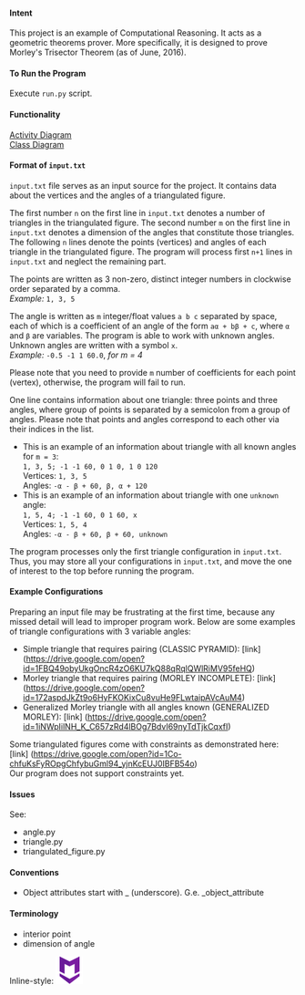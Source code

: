 #### Intent
This project is an example of Computational Reasoning. It acts as a geometric theorems
prover. More specifically, it is designed to prove Morley's Trisector Theorem (as of June, 2016).

#### To Run the Program
Execute `run.py` script.

#### Functionality
[Activity Diagram](https://drive.google.com/open?id=1NkYzuc2SvzuM0E-Suw00hTjIOd0kKMthwJZFddhUuCc)  
[Class Diagram](https://drive.google.com/open?id=0B13UVf6NnzqsUnRobzFkcldDR2c)

#### Format of `input.txt`
`input.txt` file serves as an input source for the project. It contains data about the vertices
and the angles of a triangulated figure.

The first number `n` on the first line in `input.txt` denotes a number of triangles in the triangulated figure.
The second number `m` on the first line in `input.txt` denotes a dimension of the angles that constitute those triangles.
The following `n` lines denote the points (vertices) and angles of each triangle in the triangulated figure.
The program will process first `n+1` lines in `input.txt` and neglect the remaining part.

The points are written as 3 non-zero, distinct integer numbers in clockwise order separated by a comma.  
_Example:_ `1, 3, 5`

The angle is written as `m` integer/float values `a b c` separated by space, each of which is a coefficient
of an angle of the form `aα + bβ + c`, where `α` and `β` are variables.
The program is able to work with unknown angles. Unknown angles are written with a symbol `x`.  
_Example:_ `-0.5 -1 1 60.0`, _for m = 4_ 

Please note that you need to provide `m` number of coefficients for each point (vertex),
otherwise, the program will fail to run. 

One line contains information about one triangle: three points and three angles,
where group of points is separated by a semicolon from a group of angles. 
Please note that points and angles correspond to each other via their indices in the list.

* This is an example of an information about triangle with all known angles for `m = 3`:  
  `1, 3, 5; -1 -1 60, 0 1 0, 1 0 120`  
  Vertices: `1, 3, 5`  
  Angles: `-α - β + 60, β, α + 120`
* This is an example of an information about triangle with one `unknown` angle:  
  `1, 5, 4; -1 -1 60, 0 1 60, x`  
  Vertices: `1, 5, 4`  
  Angles: `-α - β + 60, β + 60, unknown`

The program processes only the first triangle configuration in `input.txt`.
Thus, you may store all your configurations in `input.txt`, and move the one of interest to the top
before running the program.

#### Example Configurations
Preparing an input file may be frustrating at the first time, because any missed detail will lead to
improper program work.
Below are some examples of triangle configurations with 3 variable angles:
- Simple triangle that requires pairing (CLASSIC PYRAMID): [link]
  (https://drive.google.com/open?id=1FBQ49obyUkgOncR4zO6KU7kQ88qRqlQWlRiMV95feHQ)
- Morley triangle that requires pairing (MORLEY INCOMPLETE): [link]
  (https://drive.google.com/open?id=172aspdJkZt9o6HyFKOKixCu8vuHe9FLwtaipAVcAuM4)
- Generalized Morley triangle with all angles known (GENERALIZED MORLEY): [link]
  (https://drive.google.com/open?id=1iNWpIilNH_K_C657zRd4lBOg7BdvI69nyTdTjkCqxfI)

Some triangulated figures come with constraints as demonstrated here: [link]
(https://drive.google.com/open?id=1Co-chfuKsFyROpgChfybuGml94_yjnKcEUJ0IBFB54o)  
Our program does not support constraints yet.

#### Issues
See:  
- angle.py
- triangle.py
- triangulated_figure.py

#### Conventions
- Object attributes start with _ (underscore). G.e. _object_attribute

#### Terminology
- interior point
- dimension of angle


Inline-style: 
![alt text](https://github.com/adam-p/markdown-here/raw/master/src/common/images/icon48.png "Logo Title Text 1")
